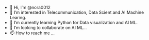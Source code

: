 - 👋 Hi, I’m @nora0012
- 👀 I’m interested in Telecommunication, Data Scient and AI Machine Learing.
- 🌱 I’m currently learning Python for Data visualization and AI ML.
- 💞️ I’m looking to collaborate on AI ML...
- 📫 How to reach me ...

<!---
noramean/noramean is a ✨ special ✨ repository because its `README.md` (this file) appears on your GitHub profile.
You can click the Preview link to take a look at your changes.
--->
